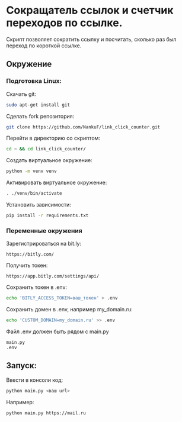 # Сокращатель ссылок и счетчик переходов по ссылке.

Скрипт позволяет сократить ссылку и посчитать, сколько раз был переход по короткой ссылке.

## Окружение
### Подготовка Linux:<br>

Скачать git:
```bash
sudo apt-get install git
```
Сделать fork репозитория:
```bash
git clone https://github.com/NankuF/link_click_counter.git
```
Перейти в директорию со скриптом:
```bash
cd ~ && cd link_click_counter/
```
Создать виртуальное окружение:
```bash
python -m venv venv
```
Активировать виртуальное окружение:
```bash
. ./venv/bin/activate
```
Установить зависимости:
```bash
pip install -r requirements.txt 
```

### Переменные окружения <br>
Зарегистрироваться на bit.ly:
```
https://bitly.com/
```
Получить токен:
```
https://app.bitly.com/settings/api/
```
Сохранить токен в .env:
```bash
echo 'BITLY_ACCESS_TOKEN=ваш_токен' > .env
```
Сохранить домен в .env, например my_domain.ru:
```bash
echo 'CUSTOM_DOMAIN=my_domain.ru' >> .env
```
Файл .env должен быть рядом с main.py
```
main.py
.env
```

## Запуск: <br>

Ввести в консоли код:
```bash
python main.py <ваш url>
```
Например:
```bash
python main.py https://mail.ru
```